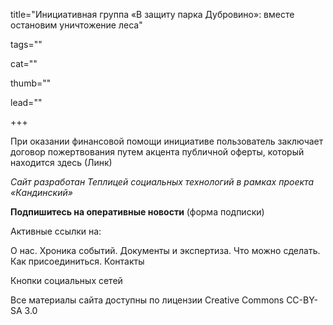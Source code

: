 title="Инициативная группа «В защиту парка Дубровино»: вместе остановим уничтожение леса"  

tags=""    

cat=""   

thumb=""  

lead=""   

+++

При оказании финансовой помощи инициативе пользователь заключает договор пожертвования путем акцента публичной оферты, который находится здесь (Линк)

<em>Сайт разработан Теплицей социальных технологий в рамках проекта «Кандинский»</em>

<strong>Подпишитесь на оперативные новости</strong> (форма подписки)

Активные ссылки на:

О нас. Хроника событий. Документы и экспертиза. Что можно сделать. Как присоединиться. Контакты

Кнопки социальных сетей

Все материалы сайта доступны по лицензии Creative Commons СС-BY-SA 3.0
